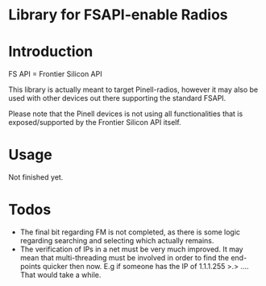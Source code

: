 Library for FSAPI-enable Radios
===============================

# Introduction

FS API = Frontier Silicon API

This library is actually meant to target Pinell-radios, however it may also be used with other devices out there supporting the standard FSAPI.

Please note that the Pinell devices is not using all functionalities that is exposed/supported by the Frontier Silicon API itself.

# Usage

Not finished yet.

# Todos

- The final bit regarding FM is not completed, as there is some logic regarding searching and selecting which actually remains.
- The verification of IPs in a net must be very much improved. It may mean that multi-threading must be involved in order to find the end-points quicker then now. E.g if someone has the IP of 1.1.1.255 \>.\> .... That would take a while.